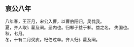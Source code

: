 ## 哀公八年

八年春，王正月，宋公入曹，以曹伯阳归。吴伐我。  
夏，齐人取讠雚及阐。恶内也。归邾子益于邾。益之名，
失国也。  
秋，七月。  
冬，十有二月癸亥，杞伯过卒。齐人归讠雚及阐。  

